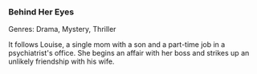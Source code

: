 ### Behind Her Eyes

Genres: Drama, Mystery, Thriller

It follows Louise, a single mom with a son and a part-time job in a psychiatrist's office.
She begins an affair with her boss and strikes up an unlikely friendship with his wife.

